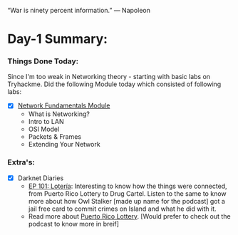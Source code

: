 “War is ninety percent information.” — Napoleon

# Day-1 Summary: 

### Things Done Today:

Since I'm too weak in Networking theory - starting with basic labs on Tryhackme. Did the following Module today which consisted of following labs:

- [x] [Network Fundamentals Module](https://tryhackme.com/module/network-fundamentals)
  - What is Networking?
  - Intro to LAN
  - OSI Model
  - Packets & Frames
  - Extending Your Network

### Extra's:

- [X] Darknet Diaries 
   - [EP 101: Lotería](https://darknetdiaries.com/episode/101/): Interesting to know how the things were connected, from Puerto Rico Lottery to Drug Cartel. Listen to the same to know more about how Owl Stalker [made up name for the podcast] got a jail free card to commit crimes on Island and what he did with it. 
  - Read more about [Puerto Rico Lottery](https://en.wikipedia.org/wiki/Puerto_Rico_Lottery). [Would prefer to check out the podcast to know more in breif]
